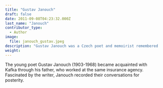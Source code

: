 ```yaml
---
title: "Gustav Janouch"
draft: false
date: 2011-09-08T04:23:32.000Z
last_name: "Janouch"
contributor_type:
  - Author
image:
  file: janouch_gustav.jpeg
description: "Gustav Janouch was a Czech poet and memoirist remembered most for his memoir _Conversations with Kafka_"
weight:
---
```


The young poet Gustav Janouch (1903-1968) became acquainted with Kafka through his father, who worked at the same insurance agency. Fascinated by the writer, Janouch recorded their conversations for posterity.

